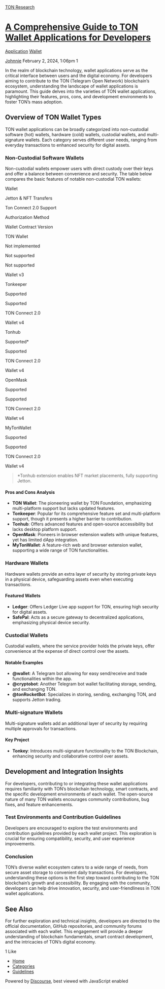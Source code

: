[TON Research](/)

# [A Comprehensive Guide to TON Wallet Applications for Developers](/t/a-comprehensive-guide-to-ton-wallet-applications-for-developers/107)

[Application](/c/application/wallet/22)  [Wallet](/c/application/wallet/22) 

    

[Johnnie](https://tonresear.ch/u/Johnnie)  February 2, 2024, 1:06pm  1

In the realm of blockchain technology, wallet applications serve as the critical interface between users and the digital economy. For developers aiming to contribute to the TON (Telegram Open Network) blockchain’s ecosystem, understanding the landscape of wallet applications is paramount. This guide delves into the varieties of TON wallet applications, highlighting their features, pros, cons, and development environments to foster TON’s mass adoption.

## [](#overview-of-ton-wallet-types-1)Overview of TON Wallet Types

TON wallet applications can be broadly categorized into non-custodial software (hot) wallets, hardware (cold) wallets, custodial wallets, and multi-signature wallets. Each category serves different user needs, ranging from everyday transactions to enhanced security for digital assets.

### [](#non-custodial-software-wallets-2)Non-Custodial Software Wallets

Non-custodial wallets empower users with direct custody over their keys and offer a balance between convenience and security. The table below compares the basic features of notable non-custodial TON wallets:

Wallet

Jetton & NFT Transfers

Ton Connect 2.0 Support

Authorization Method

Wallet Contract Version

TON Wallet

Not implemented

Not supported

Not supported

Wallet v3

Tonkeeper

Supported

Supported

TON Connect 2.0

Wallet v4

Tonhub

Supported\*

Supported

TON Connect 2.0

Wallet v4

OpenMask

Supported

Supported

TON Connect 2.0

Wallet v4

MyTonWallet

Supported

Supported

TON Connect 2.0

Wallet v4

> \*Tonhub extension enables NFT market placements, fully supporting Jetton.

#### [](#pros-and-cons-analysis-3)Pros and Cons Analysis

*   **TON Wallet**: The pioneering wallet by TON Foundation, emphasizing multi-platform support but lacks updated features.
*   **Tonkeeper**: Popular for its comprehensive feature set and multi-platform support, though it presents a higher barrier to contribution.
*   **Tonhub**: Offers advanced features and open-source accessibility but lacks desktop platform support.
*   **OpenMask**: Pioneers in browser extension wallets with unique features, yet has limited dApp integration.
*   **MyTonWallet**: A feature-rich web and browser extension wallet, supporting a wide range of TON functionalities.

### [](#hardware-wallets-4)Hardware Wallets

Hardware wallets provide an extra layer of security by storing private keys in a physical device, safeguarding assets even when executing transactions.

#### [](#featured-wallets-5)Featured Wallets

*   **Ledger**: Offers Ledger Live app support for TON, ensuring high security for digital assets.
*   **SafePal**: Acts as a secure gateway to decentralized applications, emphasizing physical device security.

### [](#custodial-wallets-6)Custodial Wallets

Custodial wallets, where the service provider holds the private keys, offer convenience at the expense of direct control over the assets.

#### [](#notable-examples-7)Notable Examples

*   **@wallet**: A Telegram bot allowing for easy send/receive and trade functionalities within the app.
*   **@cryptobot**: Another Telegram bot wallet facilitating storage, sending, and exchanging TON.
*   **@tonRocketBot**: Specializes in storing, sending, exchanging TON, and supports Jetton trading.

### [](#multi-signature-wallets-8)Multi-signature Wallets

Multi-signature wallets add an additional layer of security by requiring multiple approvals for transactions.

#### [](#key-project-9)Key Project

*   **Tonkey**: Introduces multi-signature functionality to the TON Blockchain, enhancing security and collaborative control over assets.

## [](#development-and-integration-insights-10)Development and Integration Insights

For developers, contributing to or integrating these wallet applications requires familiarity with TON’s blockchain technology, smart contracts, and the specific development environments of each wallet. The open-source nature of many TON wallets encourages community contributions, bug fixes, and feature enhancements.

### [](#test-environments-and-contribution-guidelines-11)Test Environments and Contribution Guidelines

Developers are encouraged to explore the test environments and contribution guidelines provided by each wallet project. This exploration is crucial for ensuring compatibility, security, and user experience improvements.

### [](#conclusion-12)Conclusion

TON’s diverse wallet ecosystem caters to a wide range of needs, from secure asset storage to convenient daily transactions. For developers, understanding these options is the first step toward contributing to the TON blockchain’s growth and accessibility. By engaging with the community, developers can help drive innovation, security, and user-friendliness in TON wallet applications.

## [](#see-also-13)See Also

For further exploration and technical insights, developers are directed to the official documentation, GitHub repositories, and community forums associated with each wallet. This engagement will provide a deeper understanding of blockchain fundamentals, smart contract development, and the intricacies of TON’s digital economy.

  1 Like

*   [Home](/)
*   [Categories](/categories)
*   [Guidelines](/guidelines)

Powered by [Discourse](https://www.discourse.org), best viewed with JavaScript enabled